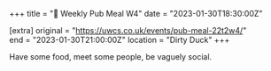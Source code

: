 +++
title = "🍔 Weekly Pub Meal W4"
date = "2023-01-30T18:30:00Z"

[extra]
original = "https://uwcs.co.uk/events/pub-meal-22t2w4/"    
end = "2023-01-30T21:00:00Z"
location = "Dirty Duck"
+++

Have some food, meet some people, be vaguely social.

